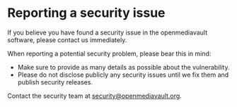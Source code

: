 # Reporting a security issue

If you believe you have found a security issue in the openmediavault software, please contact us immediately.

When reporting a potential security problem, please bear this in mind:

*   Make sure to provide as many details as possible about the vulnerability.
*   Please do not disclose publicly any security issues until we fix them and publish security releases.

Contact the security team at security@openmediavault.org.
